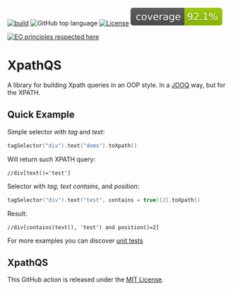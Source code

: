 [![build](https://github.com/nachg/xpathqs/actions/workflows/build.yml/badge.svg)](https://github.com/nachg/xpathqs/actions/workflows/build.yml)
![GitHub top language](https://img.shields.io/github/languages/top/nachg/xpathqs)
[![License](https://img.shields.io/github/license/nachg/xpathqs)](https://github.com/nachg/xpathqs/blob/master/LICENSE)
[![Coverage](.github/badges/jacoco.svg)](jacoco.svg)

[![EO principles respected here](https://www.elegantobjects.org/badge.svg)](https://www.elegantobjects.org)

# XpathQS

A library for building Xpath queries in an OOP style. In a [JOOQ](https://www.jooq.org/) way, but for the XPATH.

## Quick Example

Simple selector with _tag_ and _text_:
```kotlin
tagSelector("div").text("demo").toXpath()
```
Will return such XPATH query:
```xpath
//div[text()='test']
```

Selector with _tag_, _text contains_, and _position_:
```kotlin
tagSelector("div").text("test", contains = true)[2].toXpath()
```
Result:
```xpath
//div[contains(text(), 'test') and position()=2]
```

For more examples you can discover [unit tests](https://github.com/nachg/xpathqs/tree/master/src/test/kotlin/org/nachg/xpathqs/core/selector)

## XpathQS

This GitHub action is released under
the [MIT License](https://github.com/nachg/xpathqs/blob/master/LICENSE).